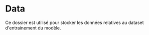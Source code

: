 # Data

Ce dossier est utilisé pour stocker les données relatives au dataset d'entrainement du modèle.
